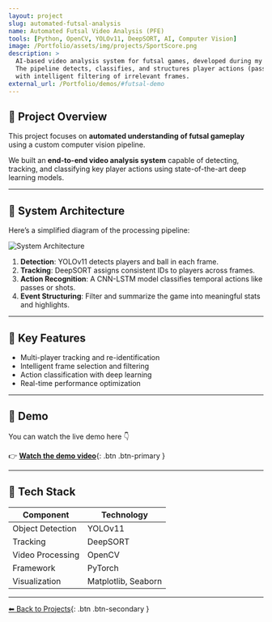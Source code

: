 ```yaml
---
layout: project
slug: automated-futsal-analysis
name: Automated Futsal Video Analysis (PFE)
tools: [Python, OpenCV, YOLOv11, DeepSORT, AI, Computer Vision]
image: /Portfolio/assets/img/projects/SportScore.png
description: >
  AI-based video analysis system for futsal games, developed during my final-year project at SportScore.
  The pipeline detects, classifies, and structures player actions (passes, shots, interceptions, goals) from futsal videos,
  with intelligent filtering of irrelevant frames.
external_url: /Portfolio/demos/#futsal-demo
---
```


## 🧠 Project Overview
This project focuses on **automated understanding of futsal gameplay** using a custom computer vision pipeline.

We built an **end-to-end video analysis system** capable of detecting, tracking, and classifying key player actions
using state-of-the-art deep learning models.

---

## 🧩 System Architecture
Here’s a simplified diagram of the processing pipeline:

![System Architecture](/Portfolio/assets/img/projects/futsal_architecture.png)

1. **Detection**: YOLOv11 detects players and ball in each frame.  
2. **Tracking**: DeepSORT assigns consistent IDs to players across frames.  
3. **Action Recognition**: A CNN-LSTM model classifies temporal actions like passes or shots.  
4. **Event Structuring**: Filter and summarize the game into meaningful stats and highlights.

---

## 🚀 Key Features
- Multi-player tracking and re-identification  
- Intelligent frame selection and filtering  
- Action classification with deep learning  
- Real-time performance optimization  

---

## 🎥 Demo
You can watch the live demo here 👇  

👉 [**Watch the demo video**](/Portfolio/demos/#futsal-demo){: .btn .btn-primary }

---

## 🧰 Tech Stack
| Component | Technology |
|------------|-------------|
| Object Detection | YOLOv11 |
| Tracking | DeepSORT |
| Video Processing | OpenCV |
| Framework | PyTorch |
| Visualization | Matplotlib, Seaborn |

---

[⬅ Back to Projects](/projects/){: .btn .btn-secondary }
